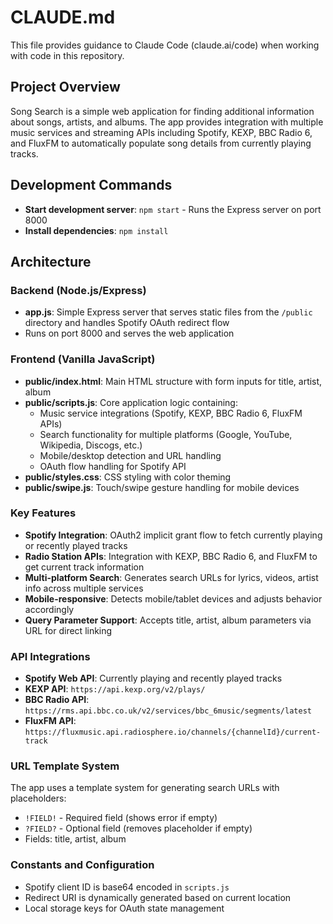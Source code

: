 # CLAUDE.md

This file provides guidance to Claude Code (claude.ai/code) when working with code in this repository.

## Project Overview

Song Search is a simple web application for finding additional information about songs, artists, and albums. The app provides integration with multiple music services and streaming APIs including Spotify, KEXP, BBC Radio 6, and FluxFM to automatically populate song details from currently playing tracks.

## Development Commands

- **Start development server**: `npm start` - Runs the Express server on port 8000
- **Install dependencies**: `npm install`

## Architecture

### Backend (Node.js/Express)
- **app.js**: Simple Express server that serves static files from the `/public` directory and handles Spotify OAuth redirect flow
- Runs on port 8000 and serves the web application

### Frontend (Vanilla JavaScript)
- **public/index.html**: Main HTML structure with form inputs for title, artist, album
- **public/scripts.js**: Core application logic containing:
  - Music service integrations (Spotify, KEXP, BBC Radio 6, FluxFM APIs)
  - Search functionality for multiple platforms (Google, YouTube, Wikipedia, Discogs, etc.)
  - Mobile/desktop detection and URL handling
  - OAuth flow handling for Spotify API
- **public/styles.css**: CSS styling with color theming
- **public/swipe.js**: Touch/swipe gesture handling for mobile devices

### Key Features
- **Spotify Integration**: OAuth2 implicit grant flow to fetch currently playing or recently played tracks
- **Radio Station APIs**: Integration with KEXP, BBC Radio 6, and FluxFM to get current track information
- **Multi-platform Search**: Generates search URLs for lyrics, videos, artist info across multiple services
- **Mobile-responsive**: Detects mobile/tablet devices and adjusts behavior accordingly
- **Query Parameter Support**: Accepts title, artist, album parameters via URL for direct linking

### API Integrations
- **Spotify Web API**: Currently playing and recently played tracks
- **KEXP API**: `https://api.kexp.org/v2/plays/`
- **BBC Radio API**: `https://rms.api.bbc.co.uk/v2/services/bbc_6music/segments/latest`
- **FluxFM API**: `https://fluxmusic.api.radiosphere.io/channels/{channelId}/current-track`

### URL Template System
The app uses a template system for generating search URLs with placeholders:
- `!FIELD!` - Required field (shows error if empty)
- `?FIELD?` - Optional field (removes placeholder if empty)
- Fields: title, artist, album

### Constants and Configuration
- Spotify client ID is base64 encoded in `scripts.js`
- Redirect URI is dynamically generated based on current location
- Local storage keys for OAuth state management